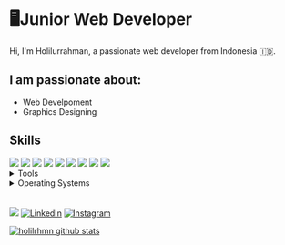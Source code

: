 # 🖥Junior Web Developer

Hi, I'm Holilurrahman, a passionate web developer from Indonesia 🇮🇩.

## I am passionate about:

- Web Develpoment
- Graphics Designing

## Skills

<img src="https://img.shields.io/badge/HTML5-ff7851" /> 
<img src="https://img.shields.io/badge/CSS3-44b2fb" />
<img src="https://img.shields.io/badge/Bootstrap -563d7c" />
<img src="https://img.shields.io/badge/Vue -41b883" />
<img src="https://img.shields.io/badge/ReactJS -30a8fe" />
 <img src="https://img.shields.io/badge/JavaScript -ffc742" /> 
<img src="https://img.shields.io/badge/PHP -787CB5" />
 <img src="https://img.shields.io/badge/Laravel -F05340" /> 
<img src="https://img.shields.io/badge/Illustrator -ff7b19" /> 
 


</br>
<details>
	<summary>Tools</summary>
	<ul>
		<li>Visual Studio Code</li>
		<li>Adobe Illustrator</li>
    	</ul>

</details>

<details>
	<summary>Operating Systems</summary>
	<ul>
		<li>Windows</li>
        	<li>Linux</li>
	</ul>
</details>
</br>
</br>
<a href="https://s7.gifyu.com/images/CV-Terbaru.png"><img src="https://img.shields.io/badge/🔽Download_My_CV-002366"/></a>
<a href="https://www.linkedin.com/in/holilur-r-8262b313a/"><img src="https://img.shields.io/badge/LinkedIn-%230077B5.svg?&style=flat-square&logo=linkedin&logoColor=white" alt="LinkedIn"></a>
<a href="https://www.instagram.com/holilrhmn/?hl=id"><img src="https://img.shields.io/badge/Instagram-%23E4405F.svg?&style=flat-square&logo=instagram&logoColor=white" alt="Instagram"></a>



[![holilrhmn github stats](https://github-readme-stats.vercel.app/api?username=holilrhmn&show_icons=true&theme=tokyonight&count_private=true)](https://github.com/holilrhmn/github-readme-stats)
